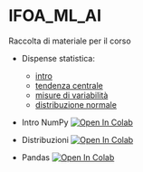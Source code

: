 # IFOA_ML_AI
Raccolta di materiale per il corso 

- Dispense statistica:
  - [intro](./Slide/01.1_Slide01.pdf)
  - [tendenza centrale](./Slide/01.2_Slide02.pdf)
  - [misure di variabilità](./Slide/01.3_Slide03.pdf)
  - [distribuzione normale](./Slide/01.4_Slide04.pdf)
   

- Intro NumPy [![Open In Colab](https://colab.research.google.com/assets/colab-badge.svg)](https://colab.research.google.com/github/pg-88/IFOA_ML_AI/blob/main/python/section01_NumPy.ipynb) 
- Distribuzioni [![Open In Colab](https://colab.research.google.com/assets/colab-badge.svg)](https://colab.research.google.com/github/pg-88/IFOA_ML_AI/blob/main/python/Distribuzioni_scipy.ipynb)
- Pandas [![Open In Colab](https://colab.research.google.com/assets/colab-badge.svg)](https://github.com/pg-88/IFOA_ML_AI/blob/main/python/pandas_notebook.ipynb) 